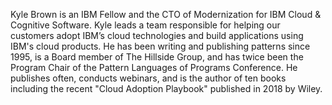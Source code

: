 Kyle Brown is an IBM Fellow and the CTO of Modernization for IBM Cloud & Cognitive Software.  Kyle leads a team responsible for helping our customers adopt IBM’s cloud technologies and build applications using IBM's cloud products. He has been writing and publishing patterns since 1995, is a Board member of The Hillside Group, and has twice been the Program Chair of the Pattern Languages of Programs Conference.  He publishes often, conducts webinars, and is the author of ten books including the recent "Cloud Adoption Playbook" published in 2018 by Wiley.
